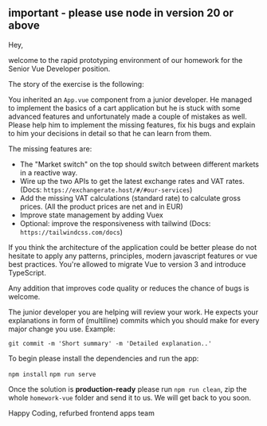 ## important - please use node in version 20 or above

Hey, 

welcome to the rapid prototyping environment of our homework for the Senior Vue Developer position. 

The story of the exercise is the following: 

You inherited an `App.vue`  component from a junior developer. He managed to implement the basics of a cart application but he is stuck with some advanced features and unfortunately made a couple of mistakes as well. 
Please help him to implement the missing features, fix his bugs and explain to him your decisions in detail so that he can learn from them. 

The missing features are: 

- The "Market switch" on the top should switch between different markets in a reactive way. 
- Wire up the two APIs to get the latest exchange rates and VAT rates. (Docs: `https://exchangerate.host/#/#our-services`)
- Add the missing VAT calculations (standard rate) to calculate gross prices. (All the product prices are net and in EUR)
- Improve state management by adding Vuex 
- Optional: improve the responsiveness with tailwind (Docs: `https://tailwindcss.com/docs`)

If you think the architecture of the application could be better please do not hesitate to apply any patterns, principles, modern javascript features or vue best practices. You're allowed to migrate Vue to version 3 and introduce TypeScript.

Any addition that improves code quality or reduces the chance of bugs is welcome. 

The junior developer you are helping will review your work. He expects your explanations in form of (multiline) commits which you should make for every major change you use.
Example: 

` git commit -m 'Short summary' -m 'Detailed explanation..' `


To begin please install the dependencies and run the app:

`npm install`
`npm run serve` 

Once the solution is **production-ready** please run `npm run clean`, zip the whole `homework-vue` folder and send it to us. We will get back to you soon.

Happy Coding,
refurbed frontend apps team
